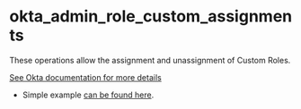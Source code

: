 # okta_admin_role_custom_assignments

These operations allow the assignment and unassignment of Custom Roles. 

[See Okta documentation for more details](https://developer.okta.com/docs/reference/api/roles/#custom-role-assignment-operations)

- Simple example [can be found here](./basic.tf).
